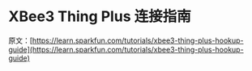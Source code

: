 # XBee3 Thing Plus 连接指南

原文：[https://learn.sparkfun.com/tutorials/xbee3-thing-plus-hookup-guide](https://learn.sparkfun.com/tutorials/xbee3-thing-plus-hookup-guide)